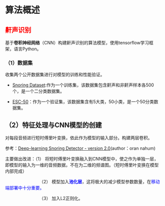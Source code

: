 # 算法概述

## 

## <span style="color:red">**鼾声识别**</span>

基于**卷积神经网络**（CNN）构建鼾声识别的算法模型，使用tensorflow学习框架，语言Python。



### （1）数据集

收集两个公开数据集进行对模型的训练和性能验证。

+ [Snoring Dataset](https://www.kaggle.com/datasets/tareqkhanemu/snoring/data):作为一个训练集，该数据集包含鼾声和非鼾声样本各500个，是一个二分类数据集。

+ [ESC-50](https://github.com/karolpiczak/ESC-50)：作为一个验证集，该数据集含有5大类，50小类，是一个50分类数据集。



## （2）特征处理与CNN模型的创建

对每段音频进行短时傅里叶变换，依此作为模型的输入部分。构建两层卷积。

参考：[Deep-learning Snoring Detector - version 2.0](https://www.kaggle.com/code/orannahum/deep-learning-snoring-detector-version-2-0)(author：oran nahum)

主要做出改进：（1） 将短时傅里叶变换融入到CNN模型中，使之作为单独一层，即模型的输入为一维的音频数据，不在为二维的频谱图。（短时傅里叶变换在模型内部完成）

                            （2） 模型加入<span style="color:blue">**池化层**</span>，这将极大的减少模型参数数量，在<span style="color:blue">移动端部署中十分重要。</span>

                            （3） 加入L2正则化。
